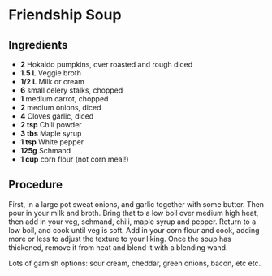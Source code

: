 # Friendship Soup

## Ingredients

- **2** Hokaido pumpkins, over roasted and rough diced
- **1.5 L** Veggie broth
- **1/2 L** Milk or cream
- **6** small celery stalks, chopped
- **1** medium carrot, chopped
- **2** medium onions, diced
- **4** Cloves garlic, diced
- **2 tsp** Chili powder
- **3 tbs** Maple syrup
- **1 tsp** White pepper
- **125g** Schmand
- **1 cup** corn flour (not corn meal!)

## Procedure

First, in a large pot sweat onions, and garlic together with some butter. Then pour in your milk and broth. Bring that to a low boil over medium high heat, then add in your veg, schmand, chili, maple syrup and pepper. Return to a low boil, and cook until veg is soft. Add in your corn flour and cook, adding more or less to adjust the texture to your liking. Once the soup has thickened, remove it from heat and blend it with a blending wand.

Lots of garnish options: sour cream, cheddar, green onions, bacon, etc etc.
